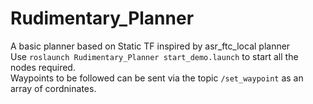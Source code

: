 # Rudimentary_Planner
A basic planner based on Static TF inspired by asr_ftc_local planner   
Use `roslaunch Rudimentary_Planner start_demo.launch` to start all the nodes required.    
Waypoints to be followed can be sent via the topic `/set_waypoint` as an array of cordninates.   
